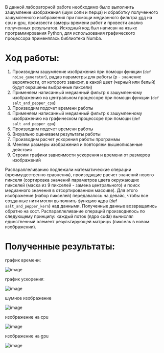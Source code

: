 В данной лабораторной работе необходимо было выполнить зашумление изображения (шум соли и перца) и обработку полученного зашумленного изображения при помощи медианного фильтра [код](https://colab.research.google.com/drive/1MQNsGX92vxEb997ky9h9inGXDtI5REiX?usp=sharing) на cpu и gpu, произвести замеры времени работ и провести анализ полученных результатов.
Исходный код был написан на языке программирования Python, для использования графического процессора применялась библиотека Numba.

# Ход работы:
1. Производим зашумление изображения при помощи функции (`def noise_generator`), pадав параметры для работы (p - значение вероятности, от которого зависит, в какой цвет (черный или белый) будут окрашены выбранные пиксели)
2. Применяем написанный медианный фильтр к зашумленному изображению на центральном процессоре при помощи функции (`def salt_and_pepper_cpu`)
3. Производим подсчет времени работы
4. Применяем написанный медианный фильтр к зашумленному изображению на графическом процессоре при помощи (`def salt_and_pepper_gpu`)
5. Производим подсчет времени работы
6. Визуально оцениваем результаты работы
7. Производим расчет ускорения работы программы
8. Меняем размеры изображения и повторяем вышеописанные действия
9. Строим графики зависимости ускорения и времени от размеров изображений

Распараллеливанию подлежали математические операции (преимущественно сравнения), произодящие расчет значений нового пикселя (сортировка значений параметров цвета окружающих пикселей (маска из 9 пикселей - замена центрального) и поиск медианного значения в отсортированном массиве). Для этого изображение (набор пикселей) передавалось
на девайс, чтобы все созданные нити могли выполнить функцию ядра (`def salt_and_pepper_kern`) над данными. Полученные данные возвращались обратно на хост.
Распараллеливание операций производилось по следующему принципу: каждый поток (ядро cuda) вычислял единственный элемент результирующей матрицы (пиксель в новом изображении).
# Полученные результаты:
график времени:

![image](https://github.com/Kusakina/high-perfomance-computing/assets/74459357/6f2465dc-e3cf-408c-85df-1e068f522079)

график ускорения:

![image](https://github.com/Kusakina/high-perfomance-computing/assets/74459357/0726bb55-912e-4892-8354-43795a5fc01e)

шумное изображение

![image](https://github.com/Kusakina/high-perfomance-computing/assets/74459357/5e03cdda-2130-4366-bd9a-5745b0636f86)


изображение на cpu

![image](https://github.com/Kusakina/high-perfomance-computing/assets/74459357/b2dce79e-2f83-413e-8395-09045b2e8295)


изображение на gpu

![image](https://github.com/Kusakina/high-perfomance-computing/assets/74459357/ad9b3a0a-d105-4984-be91-26ea4680dcf4)



